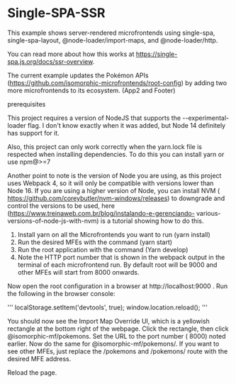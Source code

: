 # Single-SPA-SSR
 
This example shows server-rendered microfrontends using single-spa, single-spa-layout, @node-loader/import-maps, and @node-loader/http.

You can read more about how this works at https://single-spa.js.org/docs/ssr-overview.

The current example updates the Pokémon APIs (https://github.com/isomorphic-microfrontends/root-config) by adding two more microfrontends to its ecosystem. (App2 and Footer)

prerequisites

This project requires a version of NodeJS that supports the --experimental-loader flag. I don't know exactly when it was added, but Node 14 definitely has support for it.

Also, this project can only work correctly when the yarn.lock file is respected when installing dependencies. To do this you can install yarn or use npm@>=7

Another point to note is the version of Node you are using, as this project uses Webpack 4, so it will only be compatible with versions lower than Node 16. If you are using a higher version of Node, you can install NVM ( https://github.com/coreybutler/nvm-windows/releases) to downgrade and control the versions to be used, here (https://www.treinaweb.com.br/blog/instalando-e-gerenciando- various-versions-of-node-js-with-nvm) is a tutorial showing how to do this.

1) Install yarn on all the Microfrontends you want to run (yarn install)
2) Run the desired MFEs with the command (yarn start)
3) Run the root application with the command (Yarn develop)
4) Note the HTTP port number that is shown in the webpack output in the terminal of each microfrontend run. By default root will be 9000 and other MFEs will start from 8000 onwards.

Now open the root configuration in a browser at http://localhost:9000 . Run the following in the browser console:

'''
localStorage.setItem('devtools', true);
window.location.reload();
'''

You should now see the Import Map Override UI, which is a yellowish rectangle at the bottom right of the webpage. Click the rectangle, then click @isomorphic-mf/pokemons. Set the URL to the port number ( 8000) noted earlier. Now do the same for @isomorphic-mf/pokemons/. If you want to see other MFEs, just replace the /pokemons and /pokemons/ route with the desired MFE address.

Reload the page.

